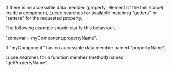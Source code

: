 If there is no accessible data member (property, element of the this scope) inside a component, Lucee searches for available matching &quot;getters&quot; or &quot;setters&quot; for the requested property.

The following example should clarify this behaviour.

&quot;somevar = myComponent.propertyName&quot;.

If &quot;myComponent&quot; has no accessible data member named &quot;propertyName&quot;,

Lucee searches for a function member (method) named &quot;getPropertyName&quot;.